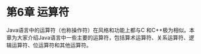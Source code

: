 # 第6章 运算符

Java语言中的运算符（也称操作符）在风格和功能上都与C 和C++极为相似。本章为大家介绍Java语言中一些主要的运算符，包括算术运算符、关系运算符、逻辑运算符、位运算符和其他运算符。